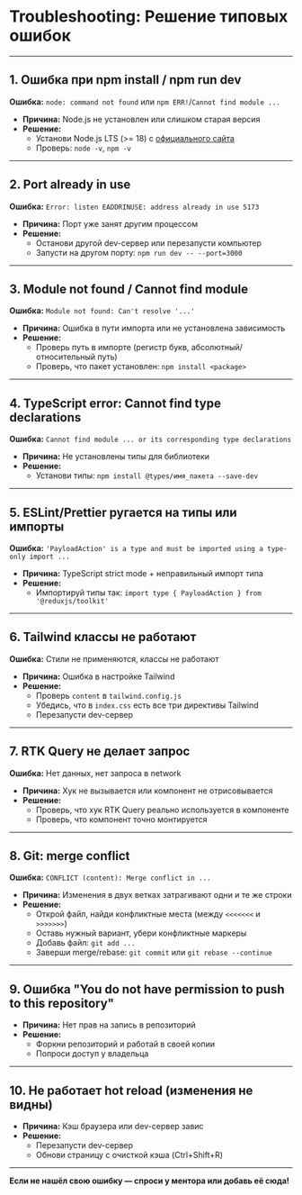 # Troubleshooting: Решение типовых ошибок

---

## 1. Ошибка при npm install / npm run dev
**Ошибка:** `node: command not found` или `npm ERR!`/`Cannot find module ...`
- **Причина:** Node.js не установлен или слишком старая версия
- **Решение:**
  - Установи Node.js LTS (>= 18) с [официального сайта](https://nodejs.org/)
  - Проверь: `node -v`, `npm -v`

---

## 2. Port already in use
**Ошибка:** `Error: listen EADDRINUSE: address already in use 5173`
- **Причина:** Порт уже занят другим процессом
- **Решение:**
  - Останови другой dev-сервер или перезапусти компьютер
  - Запусти на другом порту: `npm run dev -- --port=3000`

---

## 3. Module not found / Cannot find module
**Ошибка:** `Module not found: Can't resolve '...'`
- **Причина:** Ошибка в пути импорта или не установлена зависимость
- **Решение:**
  - Проверь путь в импорте (регистр букв, абсолютный/относительный путь)
  - Проверь, что пакет установлен: `npm install <package>`

---

## 4. TypeScript error: Cannot find type declarations
**Ошибка:** `Cannot find module ... or its corresponding type declarations`
- **Причина:** Не установлены типы для библиотеки
- **Решение:**
  - Установи типы: `npm install @types/имя_пакета --save-dev`

---

## 5. ESLint/Prettier ругается на типы или импорты
**Ошибка:** `'PayloadAction' is a type and must be imported using a type-only import ...`
- **Причина:** TypeScript strict mode + неправильный импорт типа
- **Решение:**
  - Импортируй типы так: `import type { PayloadAction } from '@reduxjs/toolkit'`

---

## 6. Tailwind классы не работают
**Ошибка:** Стили не применяются, классы не работают
- **Причина:** Ошибка в настройке Tailwind
- **Решение:**
  - Проверь `content` в `tailwind.config.js`
  - Убедись, что в `index.css` есть все три директивы Tailwind
  - Перезапусти dev-сервер

---

## 7. RTK Query не делает запрос
**Ошибка:** Нет данных, нет запроса в network
- **Причина:** Хук не вызывается или компонент не отрисовывается
- **Решение:**
  - Проверь, что хук RTK Query реально используется в компоненте
  - Проверь, что компонент точно монтируется

---

## 8. Git: merge conflict
**Ошибка:** `CONFLICT (content): Merge conflict in ...`
- **Причина:** Изменения в двух ветках затрагивают одни и те же строки
- **Решение:**
  - Открой файл, найди конфликтные места (между `<<<<<<<` и `>>>>>>>`)
  - Оставь нужный вариант, убери конфликтные маркеры
  - Добавь файл: `git add ...`
  - Заверши merge/rebase: `git commit` или `git rebase --continue`

---

## 9. Ошибка "You do not have permission to push to this repository"
- **Причина:** Нет прав на запись в репозиторий
- **Решение:**
  - Форкни репозиторий и работай в своей копии
  - Попроси доступ у владельца

---

## 10. Не работает hot reload (изменения не видны)
- **Причина:** Кэш браузера или dev-сервер завис
- **Решение:**
  - Перезапусти dev-сервер
  - Обнови страницу с очисткой кэша (Ctrl+Shift+R)

---

**Если не нашёл свою ошибку — спроси у ментора или добавь её сюда!** 